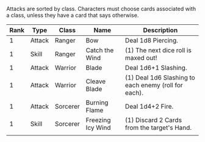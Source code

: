 Attacks are sorted by class.
Characters must choose cards associated with a class, unless they have a card that says otherwise.

| Rank | Type | Class | Name | Description |
| ---- | ---- | ---- | ---- | ---- |
| 1 | Attack | Ranger | Bow | Deal 1d8 Piercing. |
| 1 | Skill | Ranger | Catch the Wind | (1) The next dice roll is maxed out! |
| 1 | Attack | Warrior | Blade | Deal 1d6+1 Slashing. |
| 1 | Attack | Warrior | Cleave Blade | (1) Deal 1d6 Slashing to each enemy (roll for each). |
| 1 | Attack | Sorcerer | Burning Flame | Deal 1d4+2 Fire. |
| 1 | Skill | Sorcerer | Freezing Icy Wind | (1) Discard 2 Cards from the target's Hand. |
|  |  |  |  |  |
